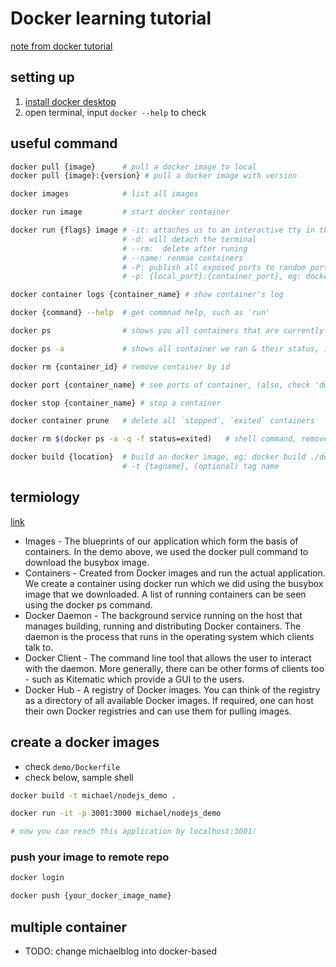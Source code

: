# Docker learning tutorial

[note from docker tutorial](https://docker-curriculum.com/)

## setting up

1. [install docker desktop](https://docs.docker.com/desktop/install/mac-install/)
2. open terminal, input `docker --help` to check

## useful command

```sh
docker pull {image}      # pull a docker image to local
docker pull {image}:{version} # pull a docker image with version

docker images            # list all images

docker run image         # start docker container

docker run {flags} image # -it: attaches us to an interactive tty in the container.
                         # -d: will detach the terminal
                         # --rm:  delete after runing
                         # --name: renmae containers
                         # -P: publish all exposed ports to random ports
                         # -p: {local_port}:{container_port}, eg: docker run -p 8888:5000 michael/simple_app

docker container logs {container_name} # show container's log

docker {command} --help  # get commnad help, such as 'run'

docker ps                # shows you all containers that are currently running

docker ps -a             # shows all container we ran & their status, id, etc

docker rm {container_id} # remove container by id

docker port {container_name} # see ports of container, (also, check 'docker-machine ip default')

docker stop {container_name} # stop a container

docker container prune   # delete all `stopped`, `exited` containers

docker rm $(docker ps -a -q -f status=exited)   # shell command, remove all containers whose 'status' are 'exited'

docker build {location}  # build an docker image, eg: docker build ./demo/
                         # -t {tagname}, (optional) tag name
```

## termiology

[link](https://docker-curriculum.com/#terminology)

- Images - The blueprints of our application which form the basis of containers. In the demo above, we used the docker pull command to download the busybox image.
- Containers - Created from Docker images and run the actual application. We create a container using docker run which we did using the busybox image that we downloaded. A list of running containers can be seen using the docker ps command.
- Docker Daemon - The background service running on the host that manages building, running and distributing Docker containers. The daemon is the process that runs in the operating system which clients talk to.
- Docker Client - The command line tool that allows the user to interact with the daemon. More generally, there can be other forms of clients too - such as Kitematic which provide a GUI to the users.
- Docker Hub - A registry of Docker images. You can think of the registry as a directory of all available Docker images. If required, one can host their own Docker registries and can use them for pulling images.

## create a docker images

- check `demo/Dockerfile`
- check below, sample shell

```sh
docker build -t michael/nodejs_demo .

docker run -it -p 3001:3000 michael/nodejs_demo

# now you can reach this application by localhost:3001!
```

### push your image to remote repo

```sh
docker login

docker push {your_docker_image_name}
```

## multiple container

- TODO: change michaelblog into docker-based

